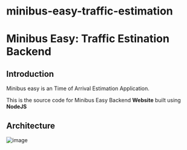 # minibus-easy-traffic-estimation


# Minibus Easy: Traffic Estination Backend

## Introduction

Minibus easy is an Time of Arrival Estimation Application. 

This is the source code for Minibus Easy Backend **Website** built using **NodeJS**

## Architecture

![image](https://drive.google.com/uc?export=view&id=1WZVvwvJzND7ddQXjNj0v3xK6z62Ajwil)
